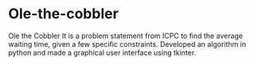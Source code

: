 # Ole-the-cobbler
Ole the Cobbler It is a problem statement from ICPC to find the average waiting time, given a few specific constraints. Developed an algorithm in python and made a graphical user interface using tkinter.
